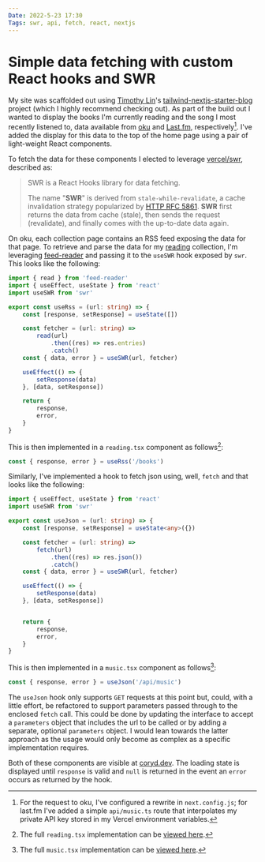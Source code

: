 ```yaml
---
Date: 2022-5-23 17:30
Tags: swr, api, fetch, react, nextjs
---
```


# Simple data fetching with custom React hooks and SWR

My site was scaffolded out using [Timothy Lin](https://github.com/timlrx)'s [tailwind-nextjs-starter-blog](https://github.com/timlrx/tailwind-nextjs-starter-blog) project (which I highly recommend checking out). As part of the build out I wanted to display the books I'm currently reading and the song I most recently listened to, data available from [oku](https://oku.club) and [Last.fm](https://last.fm), respectively[^1]. I've added the display for this data to the top of the home page using a pair of light-weight React components.

To fetch the data for these components I elected to leverage [vercel/swr](https://github.com/vercel/swr), described as:

> SWR is a React Hooks library for data fetching.
>
> The name "**SWR**" is derived from `stale-while-revalidate`, a cache invalidation strategy popularized by [HTTP RFC 5861](https://tools.ietf.org/html/rfc5861). **SWR** first returns the data from cache (stale), then sends the request (revalidate), and finally comes with the up-to-date data again.

On oku, each collection page contains an RSS feed exposing the data for that page. To retrieve and parse the data for my [reading](https://oku.club/user/cory/collection/reading) collection, I'm leveraging [feed-reader](https://www.npmjs.com/package/feed-reader) and passing it to the `useSWR` hook exposed by `swr`. This looks like the following:

```typescript
import { read } from 'feed-reader'
import { useEffect, useState } from 'react'
import useSWR from 'swr'

export const useRss = (url: string) => {
    const [response, setResponse] = useState([])

    const fetcher = (url: string) =>
        read(url)
            .then((res) => res.entries)
            .catch()
    const { data, error } = useSWR(url, fetcher)

    useEffect(() => {
        setResponse(data)
    }, [data, setResponse])

    return {
        response,
        error,
    }
}
```

This is then implemented in a `reading.tsx` component as follows[^2]:

```TypeScript
const { response, error } = useRss('/books')
```

Similarly, I've implemented a hook to fetch json using, well, `fetch` and that looks like the following:

```TypeScript
import { useEffect, useState } from 'react'
import useSWR from 'swr'

export const useJson = (url: string) => {
    const [response, setResponse] = useState<any>({})

    const fetcher = (url: string) =>
        fetch(url)
            .then((res) => res.json())
            .catch()
    const { data, error } = useSWR(url, fetcher)

    useEffect(() => {
        setResponse(data)
    }, [data, setResponse])


    return {
        response,
        error,
    }
}
```

This is then implemented in a `music.tsx` component as follows[^3]:

```TypeScript
const { response, error } = useJson('/api/music')
```

The `useJson` hook only supports `GET` requests at this point but, could, with a little effort, be refactored to support parameters passed through to the enclosed `fetch` call. This could be done by updating the interface to accept a `parameters` object that includes the url to be called or by adding a separate, optional `parameters` object. I would lean towards the latter approach as the usage would only become as complex as a specific implementation requires.

Both of these components are visible at [coryd.dev](https://coryd.dev). The loading state is displayed until `response` is valid and `null` is returned in the event an `error` occurs as returned by the hook.

[^1]: For the request to oku, I've configured a rewrite in `next.config.js`; for last.fm I've added a simple `api/music.ts` route that interpolates my private API key stored in my Vercel environment variables.
[^2]: The full `reading.tsx` implementation can be [viewed here](https://github.com/cdransf/coryd.dev/blob/1b33bfdc88bbef27e5916971e5db15aa600299d7/components/media/reading.tsx).
[^3]: The full `music.tsx` implementation can be [viewed here](https://github.com/cdransf/coryd.dev/blob/c2577e08e659ce739ab360f25cf5424c6e3ed922/components/media/music.tsx).